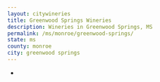 ```yaml
---
layout: citywineries
title: Greenwood Springs Wineries
description: Wineries in Greenwood Springs, MS
permalink: /ms/monroe/greenwood-springs/
state: ms
county: monroe
city: greenwood springs
---
```

-
